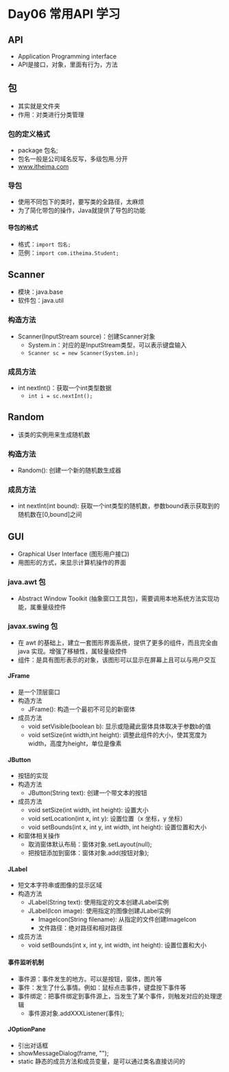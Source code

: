 # Day06 常用API 学习
## API
- Application Programming interface
- API是接口，对象，里面有行为，方法

## 包
- 其实就是文件夹
- 作用：对类进行分类管理
### 包的定义格式
- package 包名;
- 包名一般是公司域名反写，多级包用.分开
- www.itheima.com
### 导包
- 使用不同包下的类时，要写类的全路径，太麻烦
- 为了简化带包的操作，Java就提供了导包的功能
#### 导包的格式
- 格式：`import 包名;`
- 范例：`import com.itheima.Student;`

## Scanner
- 模块：java.base
- 软件包：java.util
### 构造方法
- Scanner(InputStream source)：创建Scanner对象
    - System.in：对应的是InputStream类型，可以表示键盘输入
    - `Scanner sc = new Scanner(System.in);`
### 成员方法 
- int nextInt()：获取一个int类型数据
    - `int i = sc.nextInt();`

## Random
- 该类的实例用来生成随机数
### 构造方法
- Random(): 创建一个新的随机数生成器
### 成员方法
- int nextInt(int bound): 获取一个int类型的随机数，参数bound表示获取到的随机数在[0,bound]之间

## GUI
- Graphical User Interface (图形用户接口)
- 用图形的方式，来显示计算机操作的界面
### java.awt 包
- Abstract Window Toolkit (抽象窗口工具包)，需要调用本地系统方法实现功能，属重量级控件
### javax.swing 包
- 在 awt 的基础上，建立一套图形界面系统，提供了更多的组件，而且完全由 java 实现。增强了移植性，属轻量级控件
- 组件：是具有图形表示的对象，该图形可以显示在屏幕上且可以与用户交互

#### JFrame
- 是一个顶层窗口
- 构造方法
	- JFrame(): 构造一个最初不可见的新窗体
- 成员方法
	- void setVisible(boolean b): 显示或隐藏此窗体具体取决于参数b的值
	- void setSize(int width,int height): 调整此组件的大小，使其宽度为width，高度为height，单位是像素

#### JButton
- 按钮的实现
- 构造方法
	- JButton(String text): 创建一个带文本的按钮
- 成员方法
	- void setSize(int width, int height): 设置大小
	- void setLocation(int x, int y): 设置位置（x 坐标，y 坐标）
	- void setBounds(int x, int y, int width, int height): 设置位置和大小
- 和窗体相关操作
	- 取消窗体默认布局：窗体对象.setLayout(null);
	- 把按钮添加到窗体：窗体对象.add(按钮对象);

#### JLabel
- 短文本字符串或图像的显示区域
- 构造方法
	- JLabel(String text): 使用指定的文本创建JLabel实例
	- JLabel(Icon image): 使用指定的图像创建JLabel实例
		- ImageIcon(String filename): 从指定的文件创建ImageIcon 
		- 文件路径：绝对路径和相对路径
- 成员方法
	- void setBounds(int x, int y, int width, int height): 设置位置和大小

#### 事件监听机制
- 事件源：事件发生的地方。可以是按钮，窗体，图片等
- 事件：发生了什么事情。例如：鼠标点击事件，键盘按下事件等
- 事件绑定：把事件绑定到事件源上，当发生了某个事件，则触发对应的处理逻辑
	- 事件源对象.addXXXListener(事件);
#### JOptionPane
- 引出对话框
- showMessageDialog(frame, "");
- static 静态的成员方法和成员变量，是可以通过类名直接访问的
